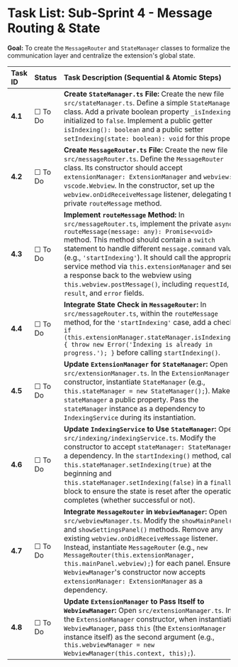 # Task List: Sub-Sprint 4 - Message Routing & State

**Goal:** To create the `MessageRouter` and `StateManager` classes to formalize the communication layer and centralize the extension's global state.

| Task ID | Status | Task Description (Sequential & Atomic Steps) | File(s) To Modify |
| :--- | :--- | :--- | :--- |
| **4.1** | ☐ To Do | **Create `StateManager.ts` File:** Create the new file `src/stateManager.ts`. Define a simple `StateManager` class. Add a private boolean property `_isIndexing` initialized to `false`. Implement a public getter `isIndexing(): boolean` and a public setter `setIndexing(state: boolean): void` for this property. | `src/stateManager.ts` (New) |
| **4.2** | ☐ To Do | **Create `MessageRouter.ts` File:** Create the new file `src/messageRouter.ts`. Define the `MessageRouter` class. Its constructor should accept `extensionManager: ExtensionManager` and `webview: vscode.Webview`. In the constructor, set up the `webview.onDidReceiveMessage` listener, delegating to a private `routeMessage` method. | `src/messageRouter.ts` (New) |
| **4.3** | ☐ To Do | **Implement `routeMessage` Method:** In `src/messageRouter.ts`, implement the private `async routeMessage(message: any): Promise<void>` method. This method should contain a `switch` statement to handle different `message.command` values (e.g., `'startIndexing'`). It should call the appropriate service method via `this.extensionManager` and send a response back to the webview using `this.webview.postMessage()`, including `requestId`, `result`, and `error` fields. | `src/messageRouter.ts` |
| **4.4** | ☐ To Do | **Integrate State Check in `MessageRouter`:** In `src/messageRouter.ts`, within the `routeMessage` method, for the `'startIndexing'` case, add a check: `if (this.extensionManager.stateManager.isIndexing()) { throw new Error('Indexing is already in progress.'); }` before calling `startIndexing()`. | `src/messageRouter.ts` |
| **4.5** | ☐ To Do | **Update `ExtensionManager` for `StateManager`:** Open `src/extensionManager.ts`. In the `ExtensionManager` constructor, instantiate `StateManager` (e.g., `this.stateManager = new StateManager();`). Make `stateManager` a public property. Pass the `stateManager` instance as a dependency to `IndexingService` during its instantiation. | `src/extensionManager.ts` |
| **4.6** | ☐ To Do | **Update `IndexingService` to Use `StateManager`:** Open `src/indexing/indexingService.ts`. Modify the constructor to accept `stateManager: StateManager` as a dependency. In the `startIndexing()` method, call `this.stateManager.setIndexing(true)` at the beginning and `this.stateManager.setIndexing(false)` in a `finally` block to ensure the state is reset after the operation completes (whether successful or not). | `src/indexing/indexingService.ts` |
| **4.7** | ☐ To Do | **Integrate `MessageRouter` in `WebviewManager`:** Open `src/webviewManager.ts`. Modify the `showMainPanel()` and `showSettingsPanel()` methods. Remove any existing `webview.onDidReceiveMessage` listener. Instead, instantiate `MessageRouter` (e.g., `new MessageRouter(this.extensionManager, this.mainPanel.webview);`) for each panel. Ensure `WebviewManager`'s constructor now accepts `extensionManager: ExtensionManager` as a dependency. | `src/webviewManager.ts` |
| **4.8** | ☐ To Do | **Update `ExtensionManager` to Pass Itself to `WebviewManager`:** Open `src/extensionManager.ts`. In the `ExtensionManager` constructor, when instantiating `WebviewManager`, pass `this` (the `ExtensionManager` instance itself) as the second argument (e.g., `this.webviewManager = new WebviewManager(this.context, this);`). | `src/extensionManager.ts` |
